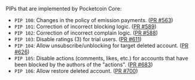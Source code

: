PIPs that are implemented by Pocketcoin Core:

* `PIP 100`: Changes in the policy of emission payments. ([PR #563](https://github.com/pocketnetteam/pocketnet.core/wiki/PIP-100:-Changes-in-emission-payments))
* `PIP 101`: Correction of incorrect blocking logic. ([PR #589](https://github.com/pocketnetteam/pocketnet.core/wiki/PIP-101:-Correction-of-incorrect-blocking-logic))
* `PIP 102`: Correction of incorrect complain logic. ([PR #588](https://github.com/pocketnetteam/pocketnet.core/wiki/PIP-102:-Correction-of-incorrect-complain-logic))
* `PIP 103`: Disable ratings (3) for trial users. ([PR #611](https://github.com/pocketnetteam/pocketnet.core/wiki/PIP-103:-Disable-ratings-(3)-for-trial-users))
* `PIP 104`: Allow unsubscribe/unblocking for target deleted account. ([PR #626](https://github.com/pocketnetteam/pocketnet.core/wiki/PIP-104:-Allow-unsubscribe-unblocking-for-target-deleted-account))
* `PIP 105`: Disable actions (comments, likes, etc.) for accounts that have been blocked by the authors of the "actions". ([PR #683](https://github.com/pocketnetteam/pocketnet.core/wiki/PIP-105:-Disable-actions-(comments,-likes,-etc.)-for-accounts-that-have-been-blocked-by-the-authors-of-the-%22actions%22))
* `PIP 106`: Allow restore deleted account. ([PR #700](https://github.com/pocketnetteam/pocketnet.core/wiki/PIP-106:-Allow-restore-deleted-account))